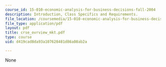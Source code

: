 ```yaml
---
course_id: 15-010-economic-analysis-for-business-decisions-fall-2004
description: Introduction, Class Specifics and Requirements.
file_location: /coursemedia/15-010-economic-analysis-for-business-decisions-fall-2004/d419cad8da93a107628481d86a08ab2a_crse_ovrview_mkt.pdf
file_type: application/pdf
layout: pdf
title: crse_ovrview_mkt.pdf
type: course
uid: d419cad8da93a107628481d86a08ab2a

---
```

None
